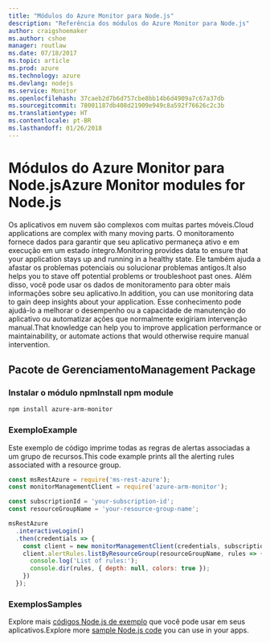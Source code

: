 ```yaml
---
title: "Módulos do Azure Monitor para Node.js"
description: "Referência dos módulos do Azure Monitor para Node.js"
author: craigshoemaker
ms.author: cshoe
manager: routlaw
ms.date: 07/18/2017
ms.topic: article
ms.prod: azure
ms.technology: azure
ms.devlang: nodejs
ms.service: Monitor
ms.openlocfilehash: 37caeb2d7b6d757cbe8bb14b6d4909a7c67a37db
ms.sourcegitcommit: 78001187db408d21909e949c8a592f76626c2c3b
ms.translationtype: HT
ms.contentlocale: pt-BR
ms.lasthandoff: 01/26/2018
---
```

# <a name="azure-monitor-modules-for-nodejs"></a><span data-ttu-id="66055-103">Módulos do Azure Monitor para Node.js</span><span class="sxs-lookup"><span data-stu-id="66055-103">Azure Monitor modules for Node.js</span></span>

<span data-ttu-id="66055-104">Os aplicativos em nuvem são complexos com muitas partes móveis.</span><span class="sxs-lookup"><span data-stu-id="66055-104">Cloud applications are complex with many moving parts.</span></span> <span data-ttu-id="66055-105">O monitoramento fornece dados para garantir que seu aplicativo permaneça ativo e em execução em um estado íntegro.</span><span class="sxs-lookup"><span data-stu-id="66055-105">Monitoring provides data to ensure that your application stays up and running in a healthy state.</span></span> <span data-ttu-id="66055-106">Ele também ajuda a afastar os problemas potenciais ou solucionar problemas antigos.</span><span class="sxs-lookup"><span data-stu-id="66055-106">It also helps you to stave off potential problems or troubleshoot past ones.</span></span> <span data-ttu-id="66055-107">Além disso, você pode usar os dados de monitoramento para obter mais informações sobre seu aplicativo.</span><span class="sxs-lookup"><span data-stu-id="66055-107">In addition, you can use monitoring data to gain deep insights about your application.</span></span> <span data-ttu-id="66055-108">Esse conhecimento pode ajudá-lo a melhorar o desempenho ou a capacidade de manutenção do aplicativo ou automatizar ações que normalmente exigiriam intervenção manual.</span><span class="sxs-lookup"><span data-stu-id="66055-108">That knowledge can help you to improve application performance or maintainability, or automate actions that would otherwise require manual intervention.</span></span>

## <a name="management-package"></a><span data-ttu-id="66055-109">Pacote de Gerenciamento</span><span class="sxs-lookup"><span data-stu-id="66055-109">Management Package</span></span>

### <a name="install-npm-module"></a><span data-ttu-id="66055-110">Instalar o módulo npm</span><span class="sxs-lookup"><span data-stu-id="66055-110">Install npm module</span></span>

```bash
npm install azure-arm-monitor
```

### <a name="example"></a><span data-ttu-id="66055-111">Exemplo</span><span class="sxs-lookup"><span data-stu-id="66055-111">Example</span></span>

<span data-ttu-id="66055-112">Este exemplo de código imprime todas as regras de alertas associadas a um grupo de recursos.</span><span class="sxs-lookup"><span data-stu-id="66055-112">This code example prints all the alerting rules associated with a resource group.</span></span>

```javascript
const msRestAzure = require('ms-rest-azure');
const monitorManagementClient = require('azure-arm-monitor');

const subscriptionId = 'your-subscription-id';
const resourceGroupName = 'your-resource-group-name';

msRestAzure
  .interactiveLogin()
  .then(credentials => {
    const client = new monitorManagementClient(credentials, subscriptionId);
    client.alertRules.listByResourceGroup(resourceGroupName, rules => {
      console.log('List of rules:');
      console.dir(rules, { depth: null, colors: true });
    })
  });

```

### <a name="samples"></a><span data-ttu-id="66055-113">Exemplos</span><span class="sxs-lookup"><span data-stu-id="66055-113">Samples</span></span>

<span data-ttu-id="66055-114">Explore mais [códigos Node.js de exemplo](https://azure.microsoft.com/resources/samples/?platform=nodejs) que você pode usar em seus aplicativos.</span><span class="sxs-lookup"><span data-stu-id="66055-114">Explore more [sample Node.js code](https://azure.microsoft.com/resources/samples/?platform=nodejs) you can use in your apps.</span></span>
